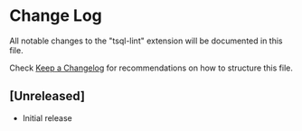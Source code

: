 # Change Log
All notable changes to the "tsql-lint" extension will be documented in this file.

Check [Keep a Changelog](http://keepachangelog.com/) for recommendations on how to structure this file.

## [Unreleased]
- Initial release